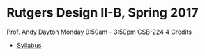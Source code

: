Rutgers Design II-B, Spring 2017
===============================

Prof. Andy Dayton
Monday 9:50am - 3:50pm
CSB-224
4 Credits

 - [Syllabus](https://docs.google.com/document/d/1cwxx9aWn1HdeqI9jF9a869dTQFoC5qtUhDZKN6fPz6c/edit?usp=drive_web)
